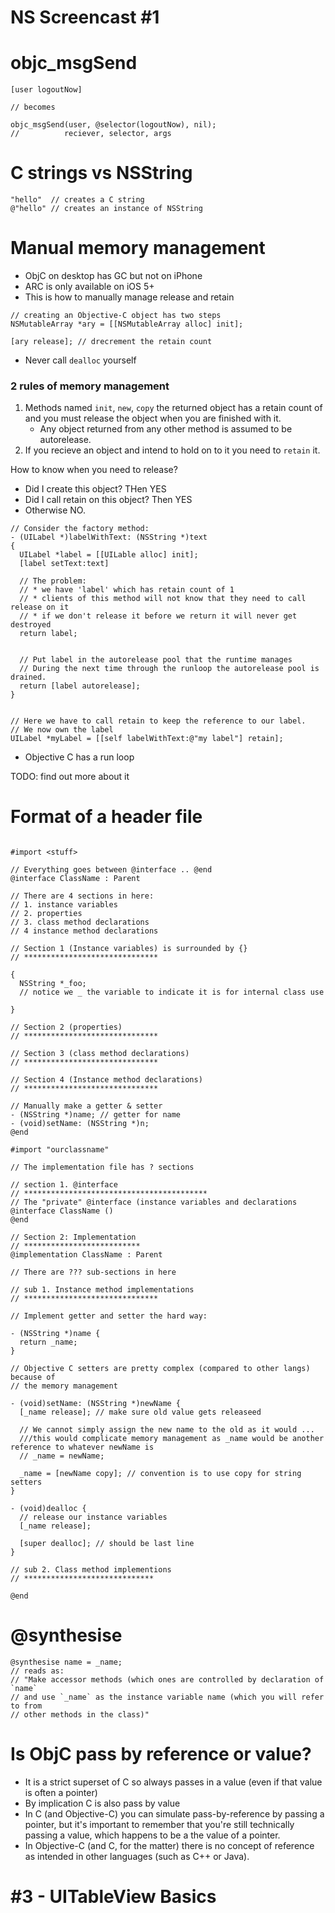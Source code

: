 # NS Screencast #1

# objc_msgSend

```objc
[user logoutNow]

// becomes

objc_msgSend(user, @selector(logoutNow), nil);
//          reciever, selector, args

```


# C strings vs NSString

```objc
"hello"  // creates a C string
@"hello" // creates an instance of NSString
```


# Manual memory management

* ObjC on desktop has GC but not on iPhone
* ARC is only available on iOS 5+
* This is how to manually manage release and retain

```objc
// creating an Objective-C object has two steps
NSMutableArray *ary = [[NSMutableArray alloc] init];

[ary release]; // drecrement the retain count
```

* Never call `dealloc` yourself

### 2 rules of memory management

1. Methods named `init`, `new`, `copy` the returned object has a retain count of
   and you must release the object when you are finished with it.
    * Any object returned from any other method is assumed to be autorelease.
2. If you recieve an object and intend to hold on to it you need to `retain` it.

How to know when you need to release?

* Did I create this object? THen YES
* Did I call retain on this object? Then YES
* Otherwise NO.

```objc
// Consider the factory method:
- (UILabel *)labelWithText: (NSString *)text
{
  UILabel *label = [[UILable alloc] init];
  [label setText:text]

  // The problem:
  // * we have 'label' which has retain count of 1
  // * clients of this method will not know that they need to call release on it
  // * if we don't release it before we return it will never get destroyed
  return label;


  // Put label in the autorelease pool that the runtime manages
  // During the next time through the runloop the autorelease pool is drained.
  return [label autorelease];
}


// Here we have to call retain to keep the reference to our label.
// We now own the label
UILabel *myLabel = [[self labelWithText:@"my label"] retain];
```

* Objective C has a run loop

TODO: find out more about it

# Format of a header file

```objc

#import <stuff>

// Everything goes between @interface .. @end
@interface ClassName : Parent

// There are 4 sections in here:
// 1. instance variables
// 2. properties
// 3. class method declarations
// 4 instance method declarations

// Section 1 (Instance variables) is surrounded by {}
// ******************************

{
  NSString *_foo;
  // notice we _ the variable to indicate it is for internal class use

}

// Section 2 (properties)
// ******************************

// Section 3 (class method declarations)
// ******************************

// Section 4 (Instance method declarations)
// ******************************

// Manually make a getter & setter
- (NSString *)name; // getter for name
- (void)setName: (NSString *)n;
@end
```

```objc
#import "ourclassname"

// The implementation file has ? sections

// section 1. @interface
// *****************************************
// The "private" @interface (instance variables and declarations
@interface ClassName ()
@end

// Section 2: Implementation
// **************************
@implementation ClassName : Parent

// There are ??? sub-sections in here

// sub 1. Instance method implementations
// ******************************

// Implement getter and setter the hard way:

- (NSString *)name {
  return _name;
}

// Objective C setters are pretty complex (compared to other langs) because of
// the memory management

- (void)setName: (NSString *)newName {
  [_name release]; // make sure old value gets releaseed

  // We cannot simply assign the new name to the old as it would ...
  ///this would complicate memory management as _name would be another reference to whatever newName is
  // _name = newName;

  _name = [newName copy]; // convention is to use copy for string setters
}

- (void)dealloc {
  // release our instance variables
  [_name release];

  [super dealloc]; // should be last line
}

// sub 2. Class method implementions
// *****************************

@end
```


# @synthesise

```objc
@synthesise name = _name;
// reads as:
// "Make accessor methods (which ones are controlled by declaration of `name`
// and use `_name` as the instance variable name (which you will refer to from
// other methods in the class)"
```

# Is ObjC pass by reference or value?

* It is a strict superset of C so always passes in a value (even if that value is
  often a pointer)
* By implication C is also pass by value
* In C (and Objective-C) you can simulate pass-by-reference by passing a
  pointer, but it's important to remember that you're still technically passing
  a value, which happens to be a the value of a pointer.
* In Objective-C (and C, for the matter) there is no concept of reference as
  intended in other languages (such as C++ or Java).




# #3 - UITableView Basics



